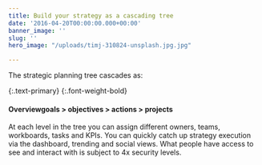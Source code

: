 ```yaml
---
title: Build your strategy as a cascading tree
date: '2016-04-20T00:00:00.000+00:00'
banner_image: ''
slug: ''
hero_image: "/uploads/timj-310824-unsplash.jpg.jpg"

---
```

The strategic planning tree cascades as:

{:.text-primary}
{:.font-weight-bold}
#### Overviewgoals > objectives > actions > projects

At each level in the tree you can assign different owners, teams, workboards, tasks and KPIs. You can quickly catch up strategy execution via the dashboard, trending and social views. What people have access to see and interact with is subject to 4x security levels.